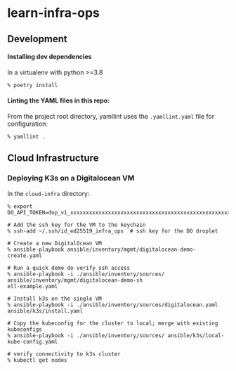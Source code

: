 # learn-infra-ops

## Development

#### Installing dev dependencies

In a virtualenv with python >=3.8

```
% poetry install
```

#### Linting the YAML files in this repo:

From the project root directory, yamllint uses the `.yamllint.yaml` file for configuration:

```
% yamllint .
```

## Cloud Infrastructure

### Deploying K3s on a Digitalocean VM

In the `cloud-infra` directory:

```shell
% export DO_API_TOKEN=dop_v1_xxxxxxxxxxxxxxxxxxxxxxxxxxxxxxxxxxxxxxxxxxxxxxxxxxxxxxxxxxxxxxxx

# Add the ssh key for the VM to the keychain
% ssh-add ~/.ssh/id_ed25519_infra_ops  # ssh key for the DO droplet

# Create a new DigitalOcean VM
% ansible-playbook ansible/inventory/mgmt/digitalocean-demo-create.yaml

# Run a quick demo do verify ssh access
% ansible-playbook -i ./ansible/inventory/sources/ ansible/inventory/mgmt/digitalocean-demo-sh
ell-example.yaml

# Install k3s on the single VM
% ansible-playbook -i ./ansible/inventory/sources/digitalocean.yaml ansible/k3s/install.yaml

# Copy the kubeconfig for the cluster to local; merge with existing kubeconfigs
% ansible-playbook -i ./ansible/inventory/sources/ ansible/k3s/local-kube-config.yaml

# verify connectivity to k3s cluster
% kubectl get nodes
```